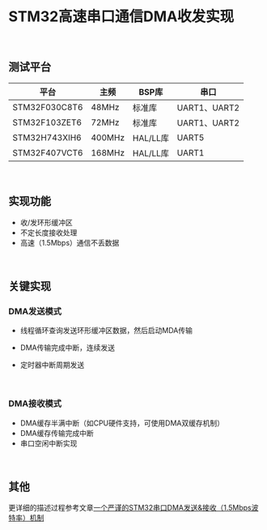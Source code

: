 # STM32高速串口通信DMA收发实现

<br>

## 测试平台

| 平台          | 主频   | BSP库    | 串口         |
| ------------- | ------ | -------- | ------------ |
| STM32F030C8T6 | 48MHz  | 标准库   | UART1、UART2 |
| STM32F103ZET6 | 72MHz  | 标准库   | UART1、UART2 |
| STM32H743XIH6 | 400MHz | HAL/LL库 | UART5        |
| STM32F407VCT6 | 168MHz | HAL/LL库 | UART1        |

<br>

## 实现功能

* 收/发环形缓冲区
* 不定长度接收处理
* 高速（1.5Mbps）通信不丢数据

<br>

## 关键实现

### DMA发送模式

* 线程循环查询发送环形缓冲区数据，然后启动MDA传输

* DMA传输完成中断，连续发送
* 定时器中断周期发送

<br>

### DMA接收模式

* DMA缓存半满中断（如CPU硬件支持，可使用DMA双缓存机制）
* DMA缓存传输完成中断
* 串口空闲中断实现

<br>

## 其他

更详细的描述过程参考文章[一个严谨的STM32串口DMA发送&接收（1.5Mbps波特率）机制](https://blog.csdn.net/qq_20553613/article/details/108367512)
